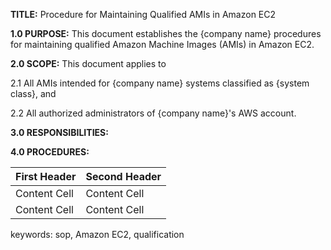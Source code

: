 **TITLE:** Procedure for Maintaining Qualified AMIs in Amazon EC2

**1.0 PURPOSE:** This document establishes the {company name} procedures for maintaining qualified Amazon Machine Images (AMIs) in Amazon EC2.

**2.0 SCOPE:** This document applies to

2.1 All AMIs intended for {company name} systems classified as {system class}, and

2.2 All authorized administrators of {company name}'s AWS account.

**3.0 RESPONSIBILITIES:**

**4.0 PROCEDURES:**

| First Header  | Second Header |
| ------------- | ------------- |
| Content Cell  | Content Cell  |
| Content Cell  | Content Cell  |

keywords: sop, Amazon EC2, qualification
